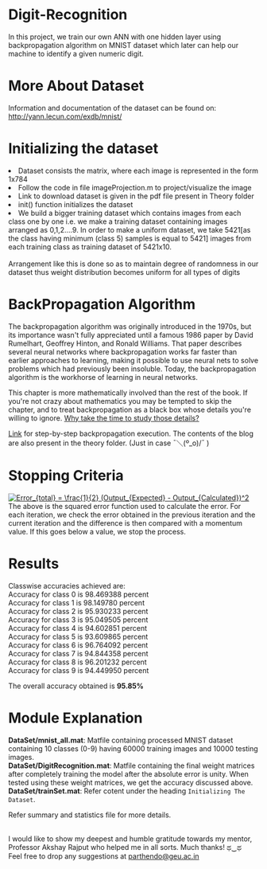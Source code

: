# Digit-Recognition
In this project, we train our own ANN with one hidden layer using backpropagation algorithm on MNIST 
dataset which later can help our machine to identify a given numeric digit.

# More About Dataset

Information and documentation of the dataset can be found on:
http://yann.lecun.com/exdb/mnist/

# Initializing the dataset

<li> Dataset consists the matrix, where each image is represented in the form 1x784</li>
<li> Follow the code in file imageProjection.m to project/visualize the image</li>
<li> Link to download dataset is given in the pdf file present in Theory folder</li>
<li> init() function initializes the dataset</li>
<li> We build a bigger training dataset which contains images from each class one by one i.e. 
   we make a training dataset containing images arranged as 0,1,2....9. In order to make a 
   uniform dataset, we take 5421[as the class having minimum (class 5) samples is equal to 5421]
   images from each training class as training dataset of 5421x10.</li><br>
Arrangement like this is done so as to maintain degree of randomness in our dataset thus weight distribution 
becomes uniform for all types of digits

# BackPropagation Algorithm

The backpropagation algorithm was originally introduced in the 1970s, but its importance wasn't fully appreciated until a famous 1986 paper by David Rumelhart, Geoffrey Hinton, and Ronald Williams. That paper describes several neural networks where backpropagation works far faster than earlier approaches to learning, making it possible to use neural nets to solve problems which had previously been insoluble. Today, the backpropagation algorithm is the workhorse of learning in neural networks.

This chapter is more mathematically involved than the rest of the book. If you're not crazy about mathematics you may be tempted to skip the chapter, and to treat backpropagation as a black box whose details you're willing to ignore. <a href="http://neuralnetworksanddeeplearning.com/chap2.html">Why take the time to study those details?</a>

<a href = "https://mattmazur.com/2015/03/17/a-step-by-step-backpropagation-example/">Link</a> for step-by-step backpropagation execution. The contents of the blog are also present in the theory folder. (Just in case ¯＼(º_o)/¯ )

# Stopping Criteria

<a href="https://www.codecogs.com/eqnedit.php?latex=Error_{total}&space;=&space;\frac{1}{2}&space;(Output_{Expected}&space;-&space;Output_{Calculated})^2" target="_blank"><img src="https://latex.codecogs.com/gif.latex?Error_{total}&space;=&space;\frac{1}{2}&space;(Output_{Expected}&space;-&space;Output_{Calculated})^2" title="Error_{total} = \frac{1}{2} (Output_{Expected} - Output_{Calculated})^2" /></a><br>
The above is the squared error function used to calculate the error. For each iteration, we check the error obtained in the previous iteration and the current iteration and the difference is then compared with a momentum value. If this goes below a value, we stop the process.

# Results
Classwise accuracies achieved are:<br>
Accuracy for class 0 is 98.469388 percent<br>
Accuracy for class 1 is 98.149780 percent<br>
Accuracy for class 2 is 95.930233 percent<br>
Accuracy for class 3 is 95.049505 percent<br>
Accuracy for class 4 is 94.602851 percent<br>
Accuracy for class 5 is 93.609865 percent<br>
Accuracy for class 6 is 96.764092 percent<br>
Accuracy for class 7 is 94.844358 percent<br>
Accuracy for class 8 is 96.201232 percent<br>
Accuracy for class 9 is 94.449950 percent<br>

The overall accuracy obtained is **95.85%**

# Module Explanation
**DataSet/mnist_all.mat**: Matfile containing processed MNIST dataset containing 10 classes (0-9) having 60000 training images and 10000 testing images.<br>
**DataSet/DigitRecognition.mat**: Matfile containing the final weight matrices after completely training the model after the absolute error is unity. When tested using these weight matrices, we get the accuracy discussed above.<br>
**DataSet/trainSet.mat**: Refer cotent under the heading `Initializing The Dataset`. 

Refer summary and statistics file for more details.<br><br>

I would like to show my deepest and humble gratitude towards my mentor, Professor Akshay Rajput who helped me in all sorts. Much thanks! ಥ‿ಥ <br>
Feel free to drop any suggestions at parthendo@geu.ac.in 

